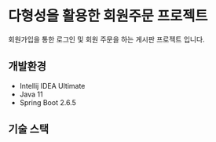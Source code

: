 # 다형성을 활용한 회원주문 프로젝트
회원가입을 통한 로그인 및 회원 주문을 하는 게시판 프로젝트 입니다.

## 개발환경
* Intellij IDEA Ultimate 
* Java 11
* Spring Boot 2.6.5

## 기술 스택


